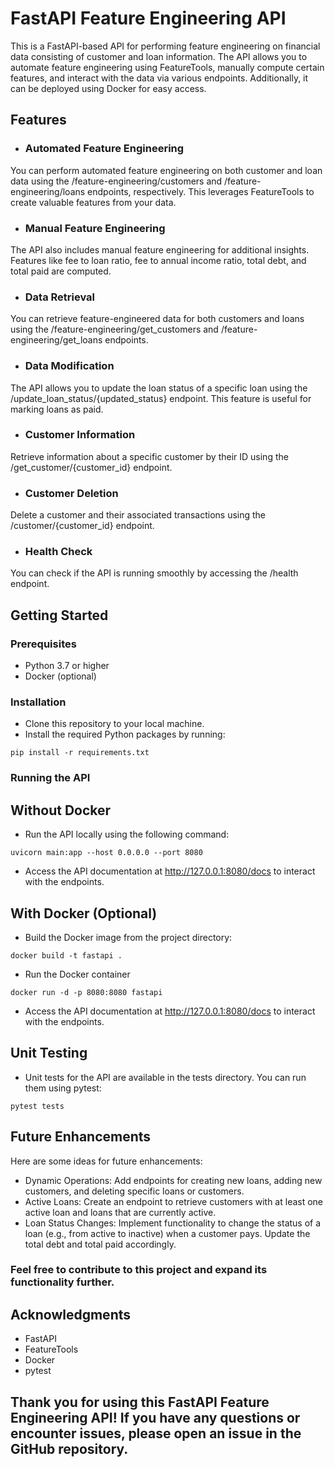 # FastAPI Feature Engineering API
This is a FastAPI-based API for performing feature engineering on financial data consisting of customer and loan information. The API allows you to automate feature engineering using FeatureTools, manually compute certain features, and interact with the data via various endpoints. Additionally, it can be deployed using Docker for easy access.

## Features
* ### Automated Feature Engineering
You can perform automated feature engineering on both customer and loan data using the /feature-engineering/customers and /feature-engineering/loans endpoints, respectively. This leverages FeatureTools to create valuable features from your data.
* ### Manual Feature Engineering
The API also includes manual feature engineering for additional insights. Features like fee to loan ratio, fee to annual income ratio, total debt, and total paid are computed.
* ### Data Retrieval
You can retrieve feature-engineered data for both customers and loans using the /feature-engineering/get_customers and /feature-engineering/get_loans endpoints.
* ### Data Modification
The API allows you to update the loan status of a specific loan using the /update_loan_status/{updated_status} endpoint. This feature is useful for marking loans as paid.
* ### Customer Information
Retrieve information about a specific customer by their ID using the /get_customer/{customer_id} endpoint.
* ### Customer Deletion
Delete a customer and their associated transactions using the /customer/{customer_id} endpoint.
* ### Health Check
You can check if the API is running smoothly by accessing the /health endpoint.

## Getting Started
### Prerequisites
* Python 3.7 or higher
* Docker (optional)
  
### Installation
* Clone this repository to your local machine.
* Install the required Python packages by running:

```
pip install -r requirements.txt
```

### Running the API
## Without Docker
* Run the API locally using the following command:
```
uvicorn main:app --host 0.0.0.0 --port 8080
```

* Access the API documentation at http://127.0.0.1:8080/docs to interact with the endpoints.

## With Docker (Optional)
* Build the Docker image from the project directory:
```
docker build -t fastapi .
```
* Run the Docker container
```
docker run -d -p 8080:8080 fastapi
```
* Access the API documentation at http://127.0.0.1:8080/docs to interact with the endpoints.

## Unit Testing
* Unit tests for the API are available in the tests directory. You can run them using pytest:
```
pytest tests
```

## Future Enhancements
Here are some ideas for future enhancements:

* Dynamic Operations: Add endpoints for creating new loans, adding new customers, and deleting specific loans or customers.
* Active Loans: Create an endpoint to retrieve customers with at least one active loan and loans that are currently active.
* Loan Status Changes: Implement functionality to change the status of a loan (e.g., from active to inactive) when a customer pays. Update the total debt and total paid accordingly.

### Feel free to contribute to this project and expand its functionality further.


## Acknowledgments
* FastAPI
* FeatureTools
* Docker
* pytest

## Thank you for using this FastAPI Feature Engineering API! If you have any questions or encounter issues, please open an issue in the GitHub repository.
